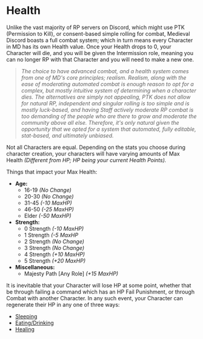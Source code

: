 # Health

Unlike the vast majority of RP servers on Discord, which might use PTK \(Permission to Kill\), or consent-based simple rolling for combat, Medieval Discord boasts a full combat system; which in turn means every Character in MD has its own Health value. Once your Health drops to 0, your Character will die, and you will be given the Intermission role, meaning you can no longer RP with that Character and you will need to make a new one.

> _The choice to have advanced combat, and a health system comes from one of MD's core principles; realism. Realism, along with the ease of moderating automated combat is enough reason to opt for a complex, but mostly intuitive system of determining when a character dies. The alternatives are simply not appealing, PTK does not allow for natural RP, independent and singular rolling is too simple and is mostly luck-based, and having Staff actively moderate RP combat is too demanding of the people who are there to grow and moderate the community above all else. Therefore, it's only natural given the opportunity that we opted for a system that automated, fully editable, stat-based, and ultimately unbiased._

Not all Characters are equal. Depending on the stats you choose during character creation, your characters will have varying amounts of Max Health _\(Different from HP; HP being your current Health Points\)._ 

Things that impact your Max Health:

* **Age:**
  * 16-19 _\(No Change\)_
  * 20-30 _\(No Change\)_
  * 31-45 _\(-10 MaxHP\)_
  * 46-50 _\(-25 MaxHP\)_
  * Elder _\(-50 MaxHP\)_ 
* **Strength:**
  * 0 Strength _\(-10 MaxHP\)_
  * 1 Strength _\(-5 MaxHP_
  * 2 Strength _\(No Change\)_
  * 3 Strength _\(No Change\)_
  * 4 Strength _\(+10 MaxHP\)_
  * 5 Strength _\(+20 MaxHP\)_ 
* **Miscellaneous:**
  * Majesty Path \[Any Role\] _\(+15 MaxHP\)_

It is inevitable that your Character will lose HP at some point, whether that be through failing a command which has an HP Fail Punishment, or through Combat with another Character. In any such event, your Character can regenerate their HP in any one of three ways:

* [Sleeping](sleeping.md)
* [Eating/Drinking](eating-and-drinking.md)
* [Healing](healing.md)

